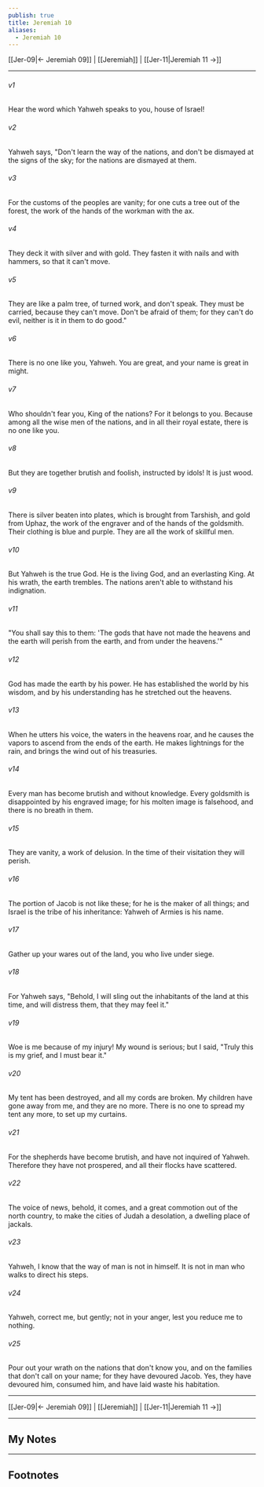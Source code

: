 ```yaml
---
publish: true
title: Jeremiah 10
aliases:
  - Jeremiah 10
---
```


[[Jer-09|← Jeremiah 09]] | [[Jeremiah]] | [[Jer-11|Jeremiah 11 →]]
***



###### v1 
Hear the word which Yahweh speaks to you, house of Israel! 

###### v2 
Yahweh says, "Don't learn the way of the nations, and don't be dismayed at the signs of the sky; for the nations are dismayed at them. 

###### v3 
For the customs of the peoples are vanity; for one cuts a tree out of the forest, the work of the hands of the workman with the ax. 

###### v4 
They deck it with silver and with gold. They fasten it with nails and with hammers, so that it can't move. 

###### v5 
They are like a palm tree, of turned work, and don't speak. They must be carried, because they can't move. Don't be afraid of them; for they can't do evil, neither is it in them to do good." 

###### v6 
There is no one like you, Yahweh. You are great, and your name is great in might. 

###### v7 
Who shouldn't fear you, King of the nations? For it belongs to you. Because among all the wise men of the nations, and in all their royal estate, there is no one like you. 

###### v8 
But they are together brutish and foolish, instructed by idols! It is just wood. 

###### v9 
There is silver beaten into plates, which is brought from Tarshish, and gold from Uphaz, the work of the engraver and of the hands of the goldsmith. Their clothing is blue and purple. They are all the work of skillful men. 

###### v10 
But Yahweh is the true God. He is the living God, and an everlasting King. At his wrath, the earth trembles. The nations aren't able to withstand his indignation. 

###### v11 
"You shall say this to them: 'The gods that have not made the heavens and the earth will perish from the earth, and from under the heavens.'" 

###### v12 
God has made the earth by his power. He has established the world by his wisdom, and by his understanding has he stretched out the heavens. 

###### v13 
When he utters his voice, the waters in the heavens roar, and he causes the vapors to ascend from the ends of the earth. He makes lightnings for the rain, and brings the wind out of his treasuries. 

###### v14 
Every man has become brutish and without knowledge. Every goldsmith is disappointed by his engraved image; for his molten image is falsehood, and there is no breath in them. 

###### v15 
They are vanity, a work of delusion. In the time of their visitation they will perish. 

###### v16 
The portion of Jacob is not like these; for he is the maker of all things; and Israel is the tribe of his inheritance: Yahweh of Armies is his name. 

###### v17 
Gather up your wares out of the land, you who live under siege. 

###### v18 
For Yahweh says, "Behold, I will sling out the inhabitants of the land at this time, and will distress them, that they may feel it." 

###### v19 
Woe is me because of my injury! My wound is serious; but I said, "Truly this is my grief, and I must bear it." 

###### v20 
My tent has been destroyed, and all my cords are broken. My children have gone away from me, and they are no more. There is no one to spread my tent any more, to set up my curtains. 

###### v21 
For the shepherds have become brutish, and have not inquired of Yahweh. Therefore they have not prospered, and all their flocks have scattered. 

###### v22 
The voice of news, behold, it comes, and a great commotion out of the north country, to make the cities of Judah a desolation, a dwelling place of jackals. 

###### v23 
Yahweh, I know that the way of man is not in himself. It is not in man who walks to direct his steps. 

###### v24 
Yahweh, correct me, but gently; not in your anger, lest you reduce me to nothing. 

###### v25 
Pour out your wrath on the nations that don't know you, and on the families that don't call on your name; for they have devoured Jacob. Yes, they have devoured him, consumed him, and have laid waste his habitation.

***
[[Jer-09|← Jeremiah 09]] | [[Jeremiah]] | [[Jer-11|Jeremiah 11 →]]

---
## My Notes

---
## Footnotes